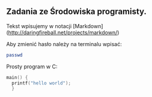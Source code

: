 ## Zadania ze Środowiska programisty.

Tekst wpisujemy w notacji [Markdown] (http://daringfireball.net/projects/markdown/)

Aby zmienić hasło należy na terminalu wpisać:

```sh
passwd
```


Prosty program w C:
```c
main() {
  printf("hello world");
  }

